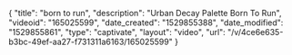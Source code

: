 {
    "title": "born to run",
    "description": "Urban Decay Palette Born To Run",
    "videoid": "165025599",
    "date_created": "1529855388",
    "date_modified": "1529855861",
    "type": "captivate",
    "layout": "video",
    "url": "\/v\/4ce6e635-b3bc-49ef-aa27-f731311a6163\/165025599"
}